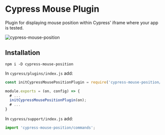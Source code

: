 # Cypress Mouse Plugin

Plugin for displaying mouse position within Cypress' iframe where your app is tested.

![cypress-mouse-position](screeshots/cypress-mouse-position-screenshot.png)

## Installation

```
npm i -D cypress-mouse-position
```

In `cypress/plugins/index.js` add:

```javascript
const initCypressMousePositionPlugin = require('cypress-mouse-position/plugin');

module.exports = (on, config) => {
  # ...
  initCypressMousePositionPlugin(on);
  # ...
}
```

In `cypress/support/index.js` add:

```javascript
import 'cypress-mouse-position/commands';
```
